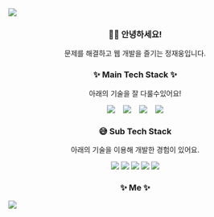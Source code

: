 <img src="https://capsule-render.vercel.app/api?type=waving&color=timeAuto&height=300&section=header&text=Jaewoong's&nbsp;Github&fontSize=50" />

<h3 align="center">🙋‍♂️ 안녕하세요!</h3>

<p align="center">문제를 해결하고 웹 개발을 즐기는 정재웅입니다.</p>

<h3 align="center">✨ Main Tech Stack ✨</h3>

<p align="center">아래의 기술을 잘 다룰수있어요!</p>

<p align="center">
  <img src="https://img.shields.io/badge/typescript-%23007ACC.svg?style=for-the-badge&logo=typescript&logoColor=white">&nbsp;&nbsp;&nbsp;
  <img src="https://img.shields.io/badge/react-61DAFB?style=for-the-badge&logo=react&logoColor=black">&nbsp;&nbsp;&nbsp;
  <img src="https://img.shields.io/badge/reactquery-FF4154?style=for-the-badge&logo=reactquery&logoColor=white">&nbsp;&nbsp;&nbsp;
  <img src="https://img.shields.io/badge/tailwindcss-%2338B2AC.svg?style=for-the-badge&logo=tailwind-css&logoColor=white">

</p>

<h3 align="center">😅 Sub Tech Stack</h3>

<p align="center">아래의 기술을 이용해 개발한 경험이 있어요.</p>
 

<p align="center">
  <img src="https://img.shields.io/badge/nextjs-000000?style=for-the-badge&logo=nextdotjs&logoColor=white">
  <img src="https://img.shields.io/badge/redux-764ABC?style=for-the-badge&logo=redux&logoColor=white">
  <img src="https://img.shields.io/badge/jest-C21325?style=for-the-badge&logo=jest&logoColor=white">
  <img src="https://img.shields.io/badge/cypress-69D3A7?style=for-the-badge&logo=cypress&logoColor=white">
  <img src="https://img.shields.io/badge/storybook-FF4785?style=for-the-badge&logo=storybook&logoColor=white"> 
  

<h3 align="center">✨ Me ✨</h3>

<img src="https://capsule-render.vercel.app/api?type=waving&color=timeAuto&height=300&section=footer"/>
</p>
